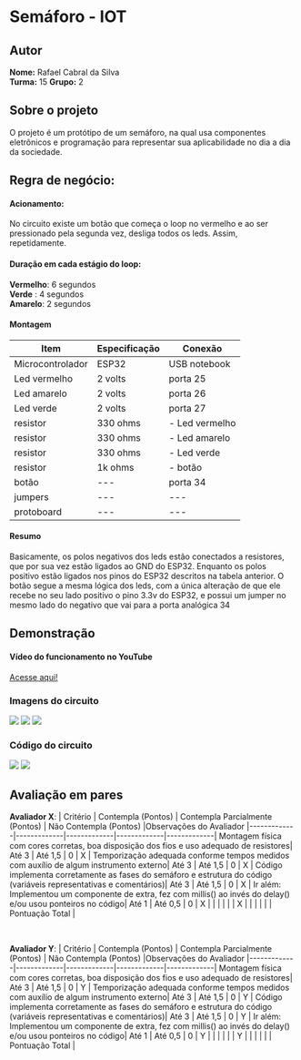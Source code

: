 # Semáforo - IOT

## Autor
**Nome:** Rafael Cabral da Silva  
**Turma:**  15 
**Grupo:** 2

## Sobre o projeto
O projeto é um protótipo de um semáforo, na qual usa componentes eletrônicos e programação para representar sua aplicabilidade no dia a dia da sociedade. 

## Regra de negócio:
#### Acionamento: 
No circuito existe um botão que começa o loop no vermelho e ao ser pressionado pela segunda vez, desliga todos os leds. Assim, repetidamente. 

#### Duração em cada estágio do loop: <br>
**Vermelho**: 6 segundos <br>
**Verde** : 4 segundos <br>
**Amarelo**: 2 segundos <br>

#### Montagem

| Item | Especificação | Conexão 
|-------------|-------------|-------------|
| Microcontrolador| ESP32 | USB notebook
| Led vermelho| 2 volts | porta 25
| Led amarelo| 2 volts | porta 26
| Led verde| 2 volts | porta 27
| resistor| 330 ohms | - Led vermelho
| resistor| 330 ohms | - Led amarelo
| resistor| 330 ohms | - Led verde
| resistor| 1k ohms | - botão
| botão| ---| porta 34
| jumpers| ---| ---
| protoboard| ---| ---

#### Resumo
Basicamente, os polos negativos dos leds estão conectados a resistores, que por sua vez estão ligados ao GND do ESP32. Enquanto os polos positivo estão ligados nos pinos do ESP32 descritos na tabela anterior. O botão segue a mesma lógica dos leds, com a única alteração de que ele recebe no seu lado positivo o pino 3.3v do ESP32, e possui um jumper no mesmo lado do negativo que vai para a porta analógica 34

## Demonstração
#### Vídeo do funcionamento no YouTube
[Acesse aqui!](https://youtu.be/ZeOBXryTUpY?feature=shared)
### Imagens do circuito
<img src="assets\semaforo_1.jpg">
<img src="assets\semaforo_2.jpg">
<img src="assets\semaforo_3.jpg">

### Código do circuito
<img src="assets\code_semaforo.png">
<img src="assets\code_semaforo2.png">

## Avaliação em pares

**Avaliador X**: 
| Critério | Contempla (Pontos) | Contempla Parcialmente (Pontos) | Não Contempla (Pontos) |Observações do Avaliador
|-------------|-------------|-------------|-------------|-------------|
Montagem física com cores corretas, boa disposição dos fios e uso adequado de resistores| Até 3 | Até 1,5 | 0 | X |
Temporização adequada conforme tempos medidos com auxílio de algum instrumento externo| Até 3 | Até 1,5 | 0 | X |
Código implementa corretamente as fases do semáforo e estrutura do código (variáveis representativas e comentários)| Até 3 | Até 1,5 | 0 | X |
Ir além: Implementou um componente de extra, fez com millis() ao invés do delay() e/ou usou ponteiros no código| Até 1 | Até 0,5 | 0 | X |
| |  | | | X |
| |  | | | Pontuação Total |

<br>

**Avaliador Y**: 
| Critério | Contempla (Pontos) | Contempla Parcialmente (Pontos) | Não Contempla (Pontos) |Observações do Avaliador
|-------------|-------------|-------------|-------------|-------------|
Montagem física com cores corretas, boa disposição dos fios e uso adequado de resistores| Até 3 | Até 1,5 | 0 | Y |
Temporização adequada conforme tempos medidos com auxílio de algum instrumento externo| Até 3 | Até 1,5 | 0 | Y |
Código implementa corretamente as fases do semáforo e estrutura do código (variáveis representativas e comentários)| Até 3 | Até 1,5 | 0 | Y |
Ir além: Implementou um componente de extra, fez com millis() ao invés do delay() e/ou usou ponteiros no código| Até 1 | Até 0,5 | 0 | Y |
| |  | | | Y |
| |  | | | Pontuação Total |
